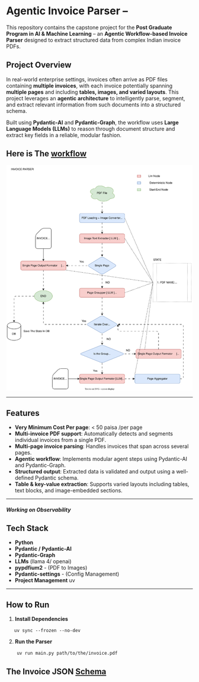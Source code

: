 # Agentic Invoice Parser –

This repository contains the capstone project for the **Post Graduate Program in AI & Machine Learning** – an **Agentic Workflow-based Invoice Parser** designed to extract structured data from complex Indian invoice PDFs.

## Project Overview

In real-world enterprise settings, invoices often arrive as PDF files containing **multiple invoices**, with each invoice potentially spanning **multiple pages** and including **tables, images, and varied layouts**. This project leverages an **agentic architecture** to intelligently parse, segment, and extract relevant information from such documents into a structured schema.

Built using **Pydantic-AI** and **Pydantic-Graph**, the workflow uses **Large Language Models (LLMs)** to reason through document structure and extract key fields in a reliable, modular fashion.

## Here is The [workflow](Invoice_parser.drawio.svg)

![workflow](Invoice_parser.drawio.svg)

---

## Features
- **Very Minimum Cost Per page**: < 50 paisa /per page
- **Multi-invoice PDF support**: Automatically detects and segments individual invoices from a single PDF.
- **Multi-page invoice parsing**: Handles invoices that span across several pages.
- **Agentic workflow**: Implements modular agent steps using Pydantic-AI and Pydantic-Graph.
- **Structured output**: Extracted data is validated and output using a well-defined Pydantic schema.
- **Table & key-value extraction**: Supports varied layouts including tables, text blocks, and image-embedded sections.
---
##### Working on Observability


## Tech Stack

- **Python**
- **Pydantic / Pydantic-AI**
- **Pydantic-Graph**
- **LLMs** (llama 4/ openai)
- **pypdfium2** - (PDF to Images)
- **Pydantic-settings** - (Config Management)
- **Project Management** uv

---

## How to Run

1. **Install Dependencies**
```
   uv sync --frozen --no-dev
```

2. **Run the Parser**
```
    uv run main.py path/to/the/invoice.pdf
```


## The Invoice JSON [Schema](./schema.json)


